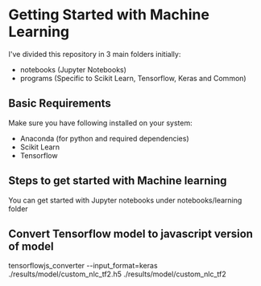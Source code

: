 # Getting Started with Machine Learning

I've divided this repository in 3 main folders initially:

  * notebooks (Jupyter Notebooks)
  * programs (Specific to Scikit Learn, Tensorflow, Keras and Common)

## Basic Requirements

Make sure you have following installed on your system:

  * Anaconda (for python and required dependencies)
  * Scikit Learn
  * Tensorflow

## Steps to get started with Machine learning

You can get started with Jupyter notebooks under notebooks/learning folder

## Convert Tensorflow model to javascript version of model

tensorflowjs_converter --input_format=keras ./results/model/custom_nlc_tf2.h5 ./results/model/custom_nlc_tf2
